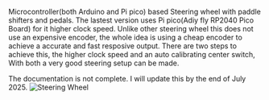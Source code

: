 Microcontroller(both Arduino and Pi pico) based Steering wheel with paddle shifters and pedals. The lastest version uses Pi pico(Adiy fly RP2040 Pico Board) for it higher clock speed. Unlike other steering wheel this does not use an expensive encoder, the whole idea is using a cheap encoder to achieve a accurate and fast resposive output. There are two steps to achieve this, the higher clock speed and an auto calibrating center switch, With both a very good steering setup can be made.

The documentation is not complete. I will update this by the end of July 2025.
![Steering Wheel](https://github.com/Karnnanaj/Game_controller/blob/main/Gallery/IMG_20250414_055649170c.jpg?raw=true)
    
